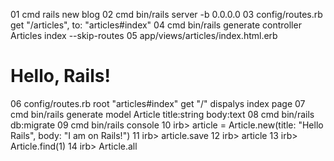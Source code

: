 01  cmd rails new blog
02  cmd bin/rails server -b 0.0.0.0
03  config/routes.rb get "/articles", to: "articles#index"
04  cmd bin/rails generate controller Articles index --skip-routes
05  app/views/articles/index.html.erb <h1>Hello, Rails!</h1>
06  config/routes.rb root "articles#index" get "/" dispalys index page 
07  cmd bin/rails generate model Article title:string body:text
08  cmd bin/rails db:migrate
09  cmd bin/rails console 
10  irb> article = Article.new(title: "Hello Rails", body: "I am on Rails!")
11  irb> article.save
12  irb> article
13  irb> Article.find(1)
14  irb> Article.all
